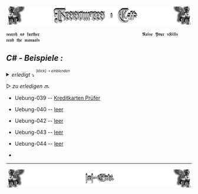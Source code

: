 <!--  library to learn C#   📓📚  -->
![Lamassu_c#](https://github.com/IxI-Enki/IxI-Enki/blob/main/.dev/visual/Lamassu_Ressources_C%23%20%5B(Kopfzeile)(tiny)%5D.png?raw=true)

    𝖘𝖊𝖆𝖗𝖈𝖍 𝖓𝖔 𝖋𝖚𝖗𝖙𝖍𝖊𝖗                                       𝕽𝖆𝖎𝖘𝖊 𝖄𝖔𝖚𝖗 𝖘𝕶𝖎𝖑𝖑𝖘                                       𝖗𝖊𝖆𝖉 𝖙𝖍𝖊 𝖒𝖆𝖓𝖚𝖆𝖑𝖘
<!-- Übungen -->
## ***C# - Beispiele :***
*<details><summary> erledigt*   ⤵  <sup><sup>[klick] ⇢ *einblenden*</sub></sup>    </summary>

- Uebung-000 -- `übersprungen`
- Uebung-001 -- `übersprunden`
- Uebung-002 -- `übersprungen`
- Uebung-003 -- [Word Shuffle](https://github.com/IxI-Enki/Uebung-003)
- Uebung-004 -- [Calculator](https://github.com/IxI-Enki/Uebung-004)
- Uebung-005 -- [Mehrwertsteuerrechner](https://github.com/IxI-Enki/Uebung-005)
- Uebung-006 -- [Arbeitslohn](https://github.com/IxI-Enki/Uebung-006)
- Uebung-06B -- [Bäckerei](https://github.com/IxI-Enki/Uebung-006B)
- Uebung-007 -- [Sparschwein](https://github.com/IxI-Enki/Uebung-007)
- Uebung-008 -- [Währungsrechner](https://github.com/IxI-Enki/Uebung-008)
- Uebung-009 -- [Besuch der Tante](https://github.com/IxI-Enki/Uebung-009)
- Uebung-010 -- [Temperature Selector](https://github.com/IxI-Enki/Uebung-010Q)
- Uebung-011 -- [Calculator](https://github.com/IxI-Enki/Uebung-011)
- Uebung-012 -- [Currency Translation](https://github.com/IxI-Enki/Uebung-011)
- Uebung-013 -- [Max of 3 Values](https://github.com/IxI-Enki/Uebung-012)
- Uebung-014 -- [Percant to Grade](https://github.com/IxI-Enki/Uebung-014)
- Uebung-015 -- [Fuel Calculator](https://github.com/IxI-Enki/Uebung-015)
- Uebung-016 -- [Calculator mit Switch](https://github.com/IxI-Enki/Uebung-016)
- Uebung-017 -- [Sparschwein mit If](https://github.com/IxI-Enki/Uebung-017)
- Uebung-018 -- [Time Calculator](https://github.com/IxI-Enki/Uebung-018)
- Uebung-018 -- [Donald and Friends](https://github.com/IxI-Enki/Uebung-019)
- Uebung-020 -- `übersprungen`
- Uebung-021 -- [Leap Year Checker](https://github.com/IxI-Enki/Uebung-021)
- Uebung-022 -- `übersprungen`
- Uebung-023 -- `übersprungen`
- Uebung-024 -- [Zahlenstatistik](https://github.com/IxI-Enki/Uebung-024)
- Uebung-025 -- [Shopping Cart](https://github.com/IxI-Enki/Uebung-025)
- Uebung-026 -- [Cash Maschine](https://github.com/IxI-Enki/Uebung-026)
- Uebung-26Z -- [Zwischenübung - Debugging](https://github.com/IxI-Enki/Uebung-026Z)
- Uebung-027 -- [Einfacher Vokabeltrainer](https://github.com/IxI-Enki/Uebung-027)
- Uebung-028 -- [Turmrechner](https://github.com/IxI-Enki/Uebung-028)
- Uebung-029 -- [Zahlenraten](https://github.com/IxI-Enki/Uebung-029)
- Uebung-030 -- [Fakultät](https://github.com/IxI-Enki/Uebung-030)
- Uebung-031 -- [Star Square](https://github.com/IxI-Enki/Uebung-031)
- Uebung-032 -- [Logarithmus Dualis](https://github.com/IxI-Enki/Uebung-032)
- Uebung-033 -- [Linear Motion](https://github.com/IxI-Enki/Uebung-033)
- Uebung-034 -- [Primzahlen Check](https://github.com/IxI-Enki/Uebung-034)
- Uebung-035 -- `übersprungen`
- Uebung-036 -- [Fizz Buzz](https://github.com/IxI-Enki/Uebung-036)  
- Uebung-037 -- [Find all Bits](https://github.com/IxI-Enki/Uebung-037)  
- Uebung-038 -- [String Reverse](https://github.com/IxI-Enki/Uebung-038)  
- Uebung-38B -- [Palindrom Number](https://github.com/IxI-Enki/Uebung-038B)
-
- 
- Uebung-041 -- [String Separation](https://github.com/IxI-Enki/Uebung-041)  
-
-
-

---
</details>

<!-- NÄCHSTE Übungen -->
▷   *zu erledigen*   🔜

- Uebung-039 -- [Kreditkarten Prüfer](https://github.com/IxI-Enki/Uebung-039)  
- Uebung-040 -- [leer](https://github.com/IxI-Enki/Uebung-040)  

- Uebung-042 -- [leer](https://github.com/IxI-Enki/Uebung-042)  
- Uebung-043 -- [leer](https://github.com/IxI-Enki/Uebung-043)  
- Uebung-044 -- [leer](https://github.com/IxI-Enki/Uebung-044)  
-

---
<!--  🧠by: github.com/IxI-Enki💭  -->
![Lamassu_(x2)](https://github.com/IxI-Enki/IxI-Enki/blob/main/.dev/visual/Lamassu_IxI-Enki%20%5B(Fusszeile)(tiny)%5D.png?raw=true)
